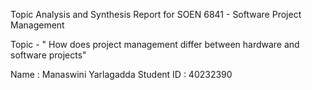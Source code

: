 
Topic Analysis and Synthesis Report for SOEN 6841 - Software Project Management

Topic - " How does project management differ between hardware and software projects"

Name : Manaswini Yarlagadda
Student ID : 40232390
